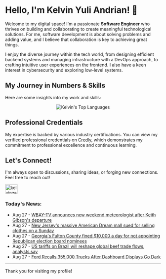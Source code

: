 # Hello, I'm Kelvin Yuli Andrian! 👋

Welcome to my digital space! I'm a passionate **Software Engineer** who thrives on building and collaborating to create meaningful technological solutions. For me, software development is about solving problems and adding value, and I believe that collaboration is key to achieving great things.

I enjoy the diverse journey within the tech world, from designing efficient backend systems and managing infrastructure with a DevOps approach, to crafting intuitive user experiences on the frontend. I also have a keen interest in cybersecurity and exploring low-level systems.

## My Journey in Numbers & Skills

Here are some insights into my work and skills:

<p align="center">
  <img src="https://github-readme-stats.vercel.app/api/top-langs/?username=kelvinzer0&layout=compact&theme=radical" alt="Kelvin's Top Languages" />
</p>

## Professional Credentials

My expertise is backed by various industry certifications. You can view my verified professional credentials on [Credly](https://www.credly.com/users/kelvin-yuli-andrian/badges), which demonstrates my commitment to professional excellence and continuous learning.

## Let's Connect!

I'm always open to discussions, sharing ideas, or forging new connections. Feel free to reach out!

<p align="left">
    <a href="https://linkedin.com/in/kelvinzero" target="blank"><img align="center" src="https://cdn.jsdelivr.net/npm/simple-icons@3.0.1/icons/linkedin.svg" alt="kelvinzero" height="30" width="40" /></a>
</p>

### Today's News:

<!-- feed start -->
- Aug 27 - [WBAY-TV announces new weekend meteorologist after Keith Gibson's departure](https://www.yahoo.com/news/articles/wbay-tv-announces-weekend-meteorologist-220225932.html)
- Aug 27 - [New Jersey's massive American Dream mall sued for selling clothes on a Sunday](https://www.yahoo.com/news/articles/jerseys-massive-american-dream-mall-214826271.html)
- Aug 27 - [Georgia's Fulton County fined $10,000 a day for not appointing Republican election board nominees](https://www.yahoo.com/news/articles/georgias-fulton-county-fined-10-202450459.html)
- Aug 27 - [US tariffs on Brazil will reshape global beef trade flows, analysts say](https://finance.yahoo.com/news/us-tariffs-brazil-reshape-global-192532355.html)
- Aug 27 - [Ford Recalls 355,000 Trucks After Dashboard Displays Go Dark](https://autos.yahoo.com/articles/ford-recalls-355-000-trucks-192423396.html)
<!-- feed end -->

---

Thank you for visiting my profile!

